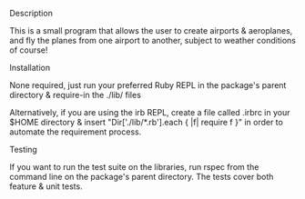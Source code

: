 Description

This is a small program that allows the user to create airports & aeroplanes, and fly the planes from one airport to another, subject to weather conditions of course!

Installation

None required, just run your preferred Ruby REPL in the package's parent directory & require-in the ./lib/ files

Alternatively, if you are using the irb REPL, create a file called .irbrc in your $HOME directory & insert "Dir['./lib/*.rb'].each { |f| require f }" in order to automate the requirement process.

Testing

If you want to run the test suite on the libraries, run rspec from the command line on the package's parent directory. The tests cover both feature & unit tests.
